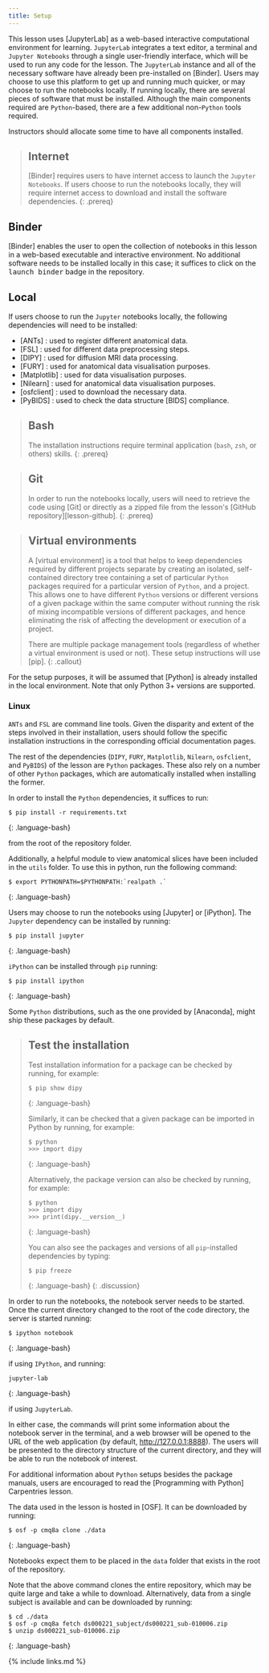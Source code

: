 ```yaml
---
title: Setup
---
```


This lesson uses [JupyterLab] as a web-based interactive computational
environment for learning. `JupyterLab` integrates a text editor, a terminal and
`Jupyter Notebooks` through a single user-friendly interface, which will be
used to run any code for the lesson. The `JupyterLab` instance and all of the
necessary software have already been pre-installed on [Binder]. Users may
choose to use this platform to get up and running much quicker, or may choose
to run the notebooks locally. If running locally, there are several pieces of
software that must be installed. Although the main components required are
`Python`-based, there are a few additional non-`Python` tools required.

Instructors should allocate some time to have all components installed.

> ## Internet
> [Binder] requires users to have internet access to launch the `Jupyter`
> `Notebooks`. If users choose to run the notebooks locally, they will require
> internet access to download and install the software dependencies.
{: .prereq}

## Binder

[Binder] enables the user to open the collection of notebooks in this lesson in
a web-based executable and interactive environment. No additional software needs
to be installed locally in this case; it suffices to click on the
<kbd>launch binder</kbd> badge in the repository.

## Local

If users choose to run the `Jupyter` notebooks locally, the following
dependencies will need to be installed:

- [ANTs] : used to register different anatomical data.
- [FSL] : used for different data preprocessing steps.
- [DIPY] : used for diffusion MRI data processing.
- [FURY] : used for anatomical data visualisation purposes.
- [Matplotlib] : used for data visualisation purposes.
- [Nilearn] : used for anatomical data visualisation purposes.
- [osfclient] : used to download the necessary data.
- [PyBIDS] : used to check the data structure [BIDS] compliance.

> ## Bash
>
> The installation instructions require terminal application (`bash`, `zsh`, or
> others) skills.
{: .prereq}

> ## Git
> In order to run the notebooks locally, users will need to retrieve the code
> using [Git] or directly as a zipped file from the lesson's [GitHub repository][lesson-github].
{: .prereq}

> ## Virtual environments
>
> A [virtual environment] is a tool that helps to keep dependencies required by
> different projects separate by creating an isolated, self-contained directory
> tree containing a set of particular `Python` packages required for a
> particular version of `Python`, and a project. This allows one to have
> different `Python` versions or different versions of a given package within
> the same computer without running the risk of mixing incompatible versions of
> different packages, and hence eliminating the risk of affecting the
> development or execution of a project.
>
> There are multiple package management tools (regardless of whether a virtual
> environment is used or not). These setup instructions will use [pip].
{: .callout}

For the setup purposes, it will be assumed that [Python] is already installed in
the local environment. Note that only Python 3+ versions are supported.

### Linux

`ANTs` and `FSL` are command line tools. Given the disparity and extent of the
steps involved in their installation, users should follow the specific
installation instructions in the corresponding official documentation pages.

The rest of the dependencies (`DIPY`, `FURY`, `Matplotlib`, `Nilearn`,
`osfclient`, and `PyBIDS`) of the lesson are `Python` packages. These also rely
on a number of other `Python` packages, which are automatically installed when
installing the former.

In order to install the `Python` dependencies, it suffices to run:
~~~
$ pip install -r requirements.txt
~~~
{: .language-bash}

from the root of the repository folder.

Additionally, a helpful module to view anatomical slices have been included in the
`utils` folder. To use this in python, run the following command:
~~~
$ export PYTHONPATH=$PYTHONPATH:`realpath .`
~~~
{: .language-bash}

Users may choose to run the notebooks using [Jupyter] or [iPython]. The
`Jupyter` dependency can be installed by running:
~~~
$ pip install jupyter
~~~
{: .language-bash}

`iPython` can be installed through `pip` running:
~~~
$ pip install ipython
~~~
{: .language-bash}

Some `Python` distributions, such as the one provided by [Anaconda], might
ship these packages by default.

> ## Test the installation
>
> Test installation information for a package can be checked by running, for
> example:
> ~~~
> $ pip show dipy
> ~~~
> {: .language-bash}
>
> Similarly, it can be checked that a given package can be imported in Python by
> running, for example:
> ~~~
> $ python
> >>> import dipy
> ~~~
> {: .language-bash}
>
> Alternatively, the package version can also be checked by running, for example:
> ~~~
> $ python
> >>> import dipy
> >>> print(dipy.__version__)
> ~~~
> {: .language-bash}
>
> You can also see the packages and versions of all `pip`-installed dependencies
> by typing:
> ~~~
> $ pip freeze
> ~~~
> {: .language-bash}
{: .discussion}

In order to run the notebooks, the notebook server needs to be started. Once the
current directory changed to the root of the code directory, the server is
started running:
~~~
$ ipython notebook
~~~
{: .language-bash}

if using `IPython`, and running:

~~~
jupyter-lab
~~~
{: .language-bash}

if using `JupyterLab`.

In either case, the commands will print some information about the notebook
server in the terminal, and a web browser will be opened to the URL of the web
application (by default, http://127.0.0.1:8888). The users will be presented to
the directory structure of the current directory, and they will be able to run
the notebook of interest.

For additional information about `Python` setups besides the package manuals,
users are encouraged to read the [Programming with Python] Carpentries lesson.

The data used in the lesson is hosted in [OSF]. It can be downloaded by running:
~~~
$ osf -p cmq8a clone ./data
~~~
{: .language-bash}

Notebooks expect them to be placed in the `data` folder that exists in the root
of the repository. 

Note that the above command clones the entire repository, which may be quite large and
take a while to download. Alternatively, data from a single subject is available
and can be downloaded by running:
~~~
$ cd ./data
$ osf -p cmq8a fetch ds000221_subject/ds000221_sub-010006.zip 
$ unzip ds000221_sub-010006.zip
~~~
{: .language-bash}


{% include links.md %}
